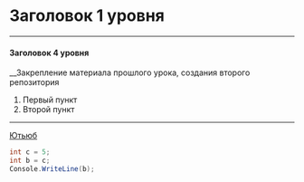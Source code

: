 # Заголовок 1 уровня


---


#### Заголовок 4 уровня



__Закрепление материала прошлого урока, создания второго репозитория


1. Первый пункт
2. Второй пункт

---


[Ютьюб](https://www.youtube.com)

```C#
int c = 5;
int b = c;
Console.WriteLine(b);
```
